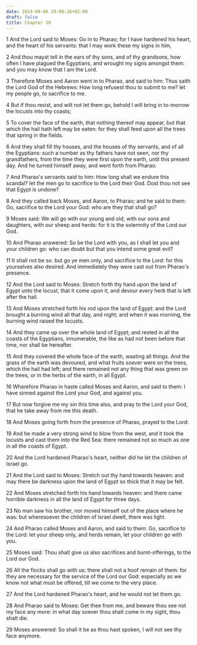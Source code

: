 ```yaml
---
date: 2024-09-06 20:00:26+02:00
draft: false
title: Chapter 10
---
```




1 And the Lord said to Moses: Go in to Pharao; for I have hardened his heart, and the heart of his servants: that I may work these my signs in him,

2 And thou mayst tell in the ears of thy sons, and of thy grandsons, how often I have plagued the Egyptians, and wrought my signs amongst them: and you may know that I am the Lord.

3 Therefore Moses and Aaron went in to Pharao, and said to him: Thus saith the Lord God of the Hebrews: How long refusest thou to submit to me? let my people go, to sacrifice to me.

4 But if thou resist, and wilt not let them go, behold I will bring in to-morrow the locusts into thy coasts;

5 To cover the face of the earth, that nothing thereof may appear, but that which the hail hath left may be eaten: for they shall feed upon all the trees that spring in the fields.

6 And they shall fill thy houses, and the houses of thy servants, and of all the Egyptians: such a number as thy fathers have not seen, nor thy grandfathers, from the time they were first upon the earth, until this present day. And he turned himself away, and went forth from Pharao.

7 And Pharao's servants said to him: How long shall we endure this scandal? Iet the men go to sacrifice to the Lord their God. Dost thou not see that Egypt is undone?

8 And they called back Moses, and Aaron, to Pharao; and he said to them: Go, sacrifice to the Lord your God: who are they that shall go?

9 Moses said: We will go with our young and old, with our sons and daughters, with our sheep and herds: for it is the solemnity of the Lord our God.

10 And Pharao answered: So be the Lord with you, as I shall let you and your children go: who can doubt but that you intend some great evil?

11 It shall not be so. but go ye men only, and sacrifice to the Lord: for this yourselves also desired. And immediately they were cast out from Pharao's presence.

12 And the Lord said to Moses: Stretch forth thy hand upon the land of Egypt unto the locust, that it come upon it, and devour every herb that is left after the hail.

13 And Moses stretched forth his rod upon the land of Egypt: and the Lord brought a burning wind all that day, and night; and when it was morning, the burning wind raised the locusts.

14 And they came up over the whole land of Egypt; and rested in all the coasts of the Egyptians, innumerable, the like as had not been before that time, nor shall be hereafter.

15 And they covered the whole face of the earth, wasting all things. And the grass of the earth was devoured, and what fruits soever were on the trees, which the hail had left; and there remained not any thing that was green on the trees, or in the herbs of the earth, in all Egypt.

16 Wherefore Pharao in haste called Moses and Aaron, and said to them: I have sinned against the Lord your God, and against you.

17 But now forgive me my sin this time also, and pray to the Lord your God, that he take away from me this death.

18 And Moses going forth from the presence of Pharao, prayed to the Lord:

19 And he made a very strong wind to blow from the west, and it took the locusts and cast them into the Red Sea: there remained not so much as one in all the coasts of Egypt.

20 And the Lord hardened Pharao's heart, neither did he let the children of Israel go.

21 And the Lord said to Moses: Stretch out thy hand towards heaven: and may there be darkness upon the land of Egypt so thick that it may be felt.

22 And Moses stretched forth his hand towards heaven: and there came horrible darkness in all the land of Egypt for three days.

23 No man saw his brother, nor moved himself out of the place where he was: but wheresoever the children of Israel dwelt, there was light.

24 And Pharao called Moses and Aaron, and said to them: Go, sacrifice to the Lord: let your sheep only, and herds remain, let your children go with you.

25 Moses said: Thou shalt give us also sacrifices and burnt-offerings, to the Lord our God.

26 All the flocks shall go with us; there shall not a hoof remain of them: for they are necessary for the service of the Lord our God: especially as we know not what must be offered, till we come to the very place.

27 And the Lord hardened Pharao's heart, and he would not let them go.

28 And Pharao said to Moses: Get thee from me, and beware thou see not my face any more: in what day soever thou shalt come in my sight, thou shalt die.

29 Moses answered: So shall it be as thou hast spoken, I will not see thy face anymore.

